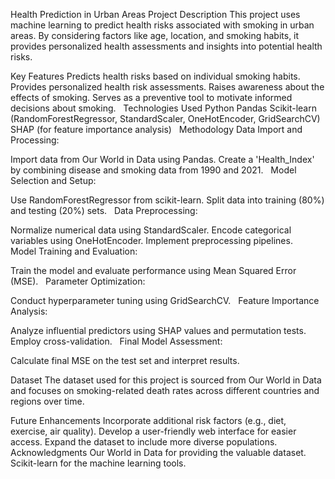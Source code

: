Health Prediction in Urban Areas
Project Description
This project uses machine learning to predict health risks associated with smoking in urban areas. By considering factors like age, location, and smoking habits, it provides personalized health assessments and insights into potential health risks.    

Key Features
Predicts health risks based on individual smoking habits.
Provides personalized health risk assessments.
Raises awareness about the effects of smoking.
Serves as a preventive tool to motivate informed decisions about smoking.    
Technologies Used
Python
Pandas
Scikit-learn (RandomForestRegressor, StandardScaler, OneHotEncoder, GridSearchCV)
SHAP (for feature importance analysis)    
Methodology
Data Import and Processing:

Import data from Our World in Data using Pandas.
Create a 'Health_Index' by combining disease and smoking data from 1990 and 2021.    
Model Selection and Setup:

Use RandomForestRegressor from scikit-learn.
Split data into training (80%) and testing (20%) sets.    
Data Preprocessing:

Normalize numerical data using StandardScaler.
Encode categorical variables using OneHotEncoder.
Implement preprocessing pipelines.    
Model Training and Evaluation:

Train the model and evaluate performance using Mean Squared Error (MSE).    
Parameter Optimization:

Conduct hyperparameter tuning using GridSearchCV.    
Feature Importance Analysis:

Analyze influential predictors using SHAP values and permutation tests.
Employ cross-validation.    
Final Model Assessment:

Calculate final MSE on the test set and interpret results.    


Dataset
The dataset used for this project is sourced from Our World in Data and focuses on smoking-related death rates across different countries and regions over time.    

Future Enhancements
Incorporate additional risk factors (e.g., diet, exercise, air quality).
Develop a user-friendly web interface for easier access.
Expand the dataset to include more diverse populations.
Acknowledgments
Our World in Data for providing the valuable dataset.
Scikit-learn for the machine learning tools.
